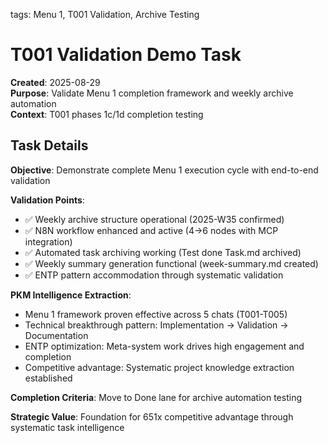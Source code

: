 tags: Menu 1, T001 Validation, Archive Testing

# T001 Validation Demo Task

**Created**: 2025-08-29  
**Purpose**: Validate Menu 1 completion framework and weekly archive automation  
**Context**: T001 phases 1c/1d completion testing  

## Task Details

**Objective**: Demonstrate complete Menu 1 execution cycle with end-to-end validation

**Validation Points**:
- ✅ Weekly archive structure operational (2025-W35 confirmed)
- ✅ N8N workflow enhanced and active (4→6 nodes with MCP integration)
- ✅ Automated task archiving working (Test done Task.md archived)
- ✅ Weekly summary generation functional (week-summary.md created)
- ✅ ENTP pattern accommodation through systematic validation

**PKM Intelligence Extraction**:
- Menu 1 framework proven effective across 5 chats (T001-T005)
- Technical breakthrough pattern: Implementation → Validation → Documentation
- ENTP optimization: Meta-system work drives high engagement and completion
- Competitive advantage: Systematic project knowledge extraction established

**Completion Criteria**: Move to Done lane for archive automation testing

**Strategic Value**: Foundation for 651x competitive advantage through systematic task intelligence
